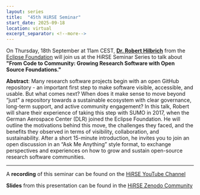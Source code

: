 ```yaml
---
layout: series
title:  "45th HiRSE Seminar"
start_date: 2025-09-18
location: virtual
excerpt_separator: <!--more-->
---
```


On Thursday, 18th September at 11am CEST, **[Dr. Robert Hilbrich](https://www.linkedin.com/in/roberthilbrich)** from the [Eclipse Foundation](https://www.eclipse.org/) will join us at the HiRSE Seminar Series to talk about **"From Code to Community: Growing Research Software with Open Source Foundations."**
<!--more-->

**Abstract**: 
Many research software projects begin with an open GitHub repository - an important first step to make software visible, accessible, and usable. But what comes next? When does it make sense to move beyond “just” a repository towards a sustainable ecosystem with clear governance, long-term support, and active community engagement? In this talk, Robert will share their experience of taking this step with SUMO in 2017, when the German Aerospace Center (DLR) joined the Eclipse Foundation. He will outline the motivations behind this move, the challenges they faced, and the benefits they observed in terms of visibility, collaboration, and sustainability. After a short 15-minute introduction, he invites you to join an open discussion in an “Ask Me Anything” style format, to exchange perspectives and experiences on how to grow and sustain open-source research software communities.

------
A **recording** of this seminar can be found on the [HiRSE YouTube Channel](https://www.youtube.com/watch?v=tGgfZ6v39YI&t=260s)

**Slides** from this presentation can be found in the [HiRSE Zenodo Community](https://zenodo.org/communities/hirse/records?q=&l=list&p=1&s=10&sort=newest)
